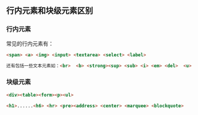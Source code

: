 行内元素和块级元素区别
---
### 行内元素
常见的行内元素有： 
```html
<span> <a> <img> <input> <textarea> <select> <label>

还有包括一些文本元素如：<br>  <b> <strong><sup> <sub> <i> <em> <del>  <u>
```

### 块级元素

```html
<div><table><form><p><ul>

<h1>......<h6> <hr> <pre><address> <center> <marquee> <blockquote>
```